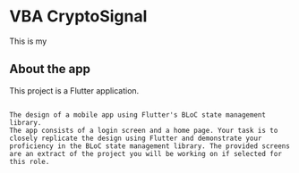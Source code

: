 # VBA CryptoSignal

This is my 

## About the app

This project is a Flutter application.
```

The design of a mobile app using Flutter's BLoC state management library. 
The app consists of a login screen and a home page. Your task is to closely replicate the design using Flutter and demonstrate your proficiency in the BLoC state management library. The provided screens are an extract of the project you will be working on if selected for this role.


